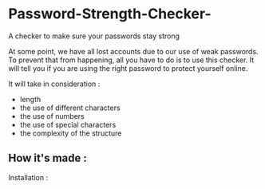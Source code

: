 # Password-Strength-Checker-
A checker to make sure your passwords stay strong



At some point, we have all lost accounts due to our use of weak passwords.
To prevent that from happening, all you have to do is to use this checker.
It will tell you if you are using the right password to protect yourself online.


It will take in consideration : 
  - length
  - the use of different characters
  - the use of numbers
  - the use of special characters
  - the complexity of the structure



How it's made : 
  - 



Installation : 
  

